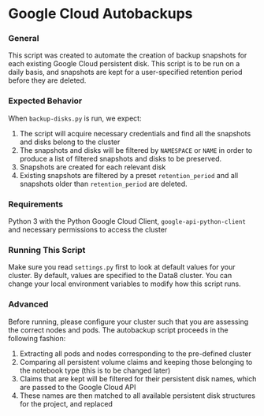 Google Cloud Autobackups
===================================
### General
This script was created to automate the creation of backup snapshots for each existing Google Cloud persistent disk. This script is to be run on a daily basis, and snapshots are kept for a user-specified retention period before they are deleted.

### Expected Behavior
When `backup-disks.py` is run, we expect:

1. The script will acquire necessary credentials and find all the snapshots and disks belong to the cluster
2. The snapshots and disks will be filtered by `NAMESPACE` or `NAME` in order to produce a list of filtered snapshots and disks to be preserved.
3. Snapshots are created for each relevant disk
4. Existing snapshots are filtered by a preset `retention_period` and all snapshots older than `retention_period` are deleted.

### Requirements
Python 3 with the Python Google Cloud Client, `google-api-python-client`
and necessary permissions to access the cluster

### Running This Script
Make sure you read `settings.py` first to look at default values for your cluster. By default, values are specified to the Data8 cluster. You can change your local environment variables to modify how this script runs.

### Advanced
Before running, please configure your cluster such that you are assessing the correct nodes and pods. The autobackup script proceeds in the following fashion:
1. Extracting all pods and nodes corresponding to the pre-defined cluster
2. Comparing all persistent volume claims and keeping those belonging to the notebook type (this is to be changed later)
3. Claims that are kept will be filtered for their persistent disk names, which are passed to the Google Cloud API
4. These names are then matched to all available persistent disk structures for the project, and replaced
